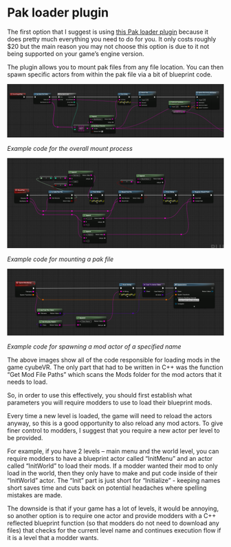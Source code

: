 # Pak loader plugin
The first option that I suggest is using [this Pak loader plugin](https://www.unrealengine.com/marketplace/en-US/product/pak-loader-plugin) because it does pretty much everything you need to do for you. It only costs roughly $20 but the main reason you may not choose this option is due to it not being supported on your game’s engine version.

The plugin allows you to mount pak files from any file location. You can then spawn specific actors from within the pak file via a bit of blueprint code.

![Overall Mount Process](../../Images/PakLoader1.png)

*Example code for the overall mount process*

![Mounting Pak File](../../Images/PakLoader2.png)

*Example code for mounting a pak file*

![Spawning Actor](../../Images/PakLoader3.png)

*Example code for spawning a mod actor of a specified name*

The above images show all of the code responsible for loading mods in the game cyubeVR. The only part that had to be written in C++ was the function “Get Mod File Paths” which scans the Mods folder for the mod actors that it needs to load. 

So, in order to use this effectively, you should first establish what parameters you will require modders to use to load their blueprint mods.

Every time a new level is loaded, the game will need to reload the actors anyway, so this is a good opportunity to also reload any mod actors. To give finer control to modders, I suggest that you require a new actor per level to be provided. 

For example, if you have 2 levels – main menu and the world level, you can require modders to have a blueprint actor called “InitMenu” and an actor called “InitWorld” to load their mods. If a modder wanted their mod to only load in the world, then they only have to make and put code inside of their “InitWorld” actor. The “Init” part is just short for “Initialize” - keeping names short saves time and cuts back on potential headaches where spelling mistakes are made.

The downside is that if your game has a lot of levels, it would be annoying, so another option is to require one actor and provide modders with a C++ reflected blueprint function (so that modders do not need to download any files) that checks for the current level name and continues execution flow if it is a level that a modder wants.